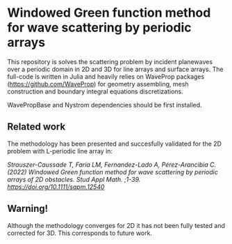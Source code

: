 # Windowed Green function method for wave scattering by periodic arrays

This repository is solves the scattering problem by incident planewaves over a periodic domain in 2D and 3D for line arrays and surface arrays. 
The full-code is written in Julia and heavily relies on WaveProp packages (https://github.com/WaveProp) for geometry assembling, mesh construction and boundary integral equations discretizations.

WavePropBase and Nystrom dependencies should be first installed.

## Related work

The methodology has been presented and succesfully validated for the 2D problem with L-periodic line array in:

*Strauszer-Caussade T, Faria LM, Fernandez-Lado A, Pérez-Arancibia C. (2022) Windowed Green function method for wave scattering by periodic arrays of 2D obstacles. 
Stud Appl Math. ;1-39. https://doi.org/10.1111/sapm.12540*

## Warning!
Although the methodology converges for 2D it has not been fully tested and corrected for 3D. This corresponds to future work.
